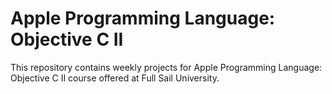 Apple Programming Language: Objective C II
=====


This repository contains weekly projects for Apple Programming Language: Objective C II course offered at Full Sail University. 

